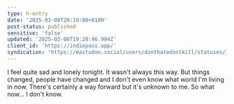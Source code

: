 ```yaml
---
type: h-entry
date: '2025-03-08T20:19:00+0100'
post-status: published
sensitive: 'false'
updated: '2025-03-08T19:20:46.904Z'
client_id: 'https://indiepass.app/'
syndication: 'https://mastodon.social/users/donthatedontkill/statuses/114128429303157752'
---
```

I feel quite sad and lonely tonight. It wasn't always this way. But things changed, people have changed and I don't even know what world I'm living in now. There's certainly a way forward but it's unknown to me. So what now... I don't know.
